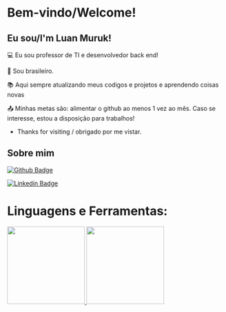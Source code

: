 # Bem-vindo/Welcome!

 

## Eu sou/I'm Luan Muruk!

 

:computer: Eu sou professor de TI e desenvolvedor back end!

:house_with_garden: Sou brasileiro.

:books: Aqui sempre atualizando meus codigos e projetos e aprendendo coisas novas

:outbox_tray: Minhas metas são: alimentar o github ao menos 1 vez ao mês. Caso se interesse, estou a disposição para trabalhos!
- Thanks for visiting / obrigado por me vistar.
 

## Sobre mim

[![Github Badge](https://img.shields.io/badge/-Github-000?style=flat-square&logo=Github&logoColor=white&link=https://www.github.com/ProfMuruk)](https://www.github.com/ProfMuruk)

[![Linkedin Badge](https://img.shields.io/badge/-LinkedIn-blue?style=flat-square&logo=Linkedin&logoColor=white&link=https://www.linkedin.com/in/luan-muruk-ferreira-tonaco-885a0291)](https://www.linkedin.com/in/luan-muruk-ferreira-tonaco-885a0291)

# Linguagens e Ferramentas:

<div>
 <a href="https://github.com/ProfMuruk">
 <img loading="lazy" height="180em" src="https://github-readme-stats.vercel.app/api/top-langs/?username=ProfMuruk&layout=compact&langs_count=7&theme=dracula"/>
 <img loading="lazy" height="180em" src="https://github-readme-stats.vercel.app/api?username=ProfMuruk&show_icons=true&theme=dracula&include_all_commits=true&count_private=true"/>
</div>
